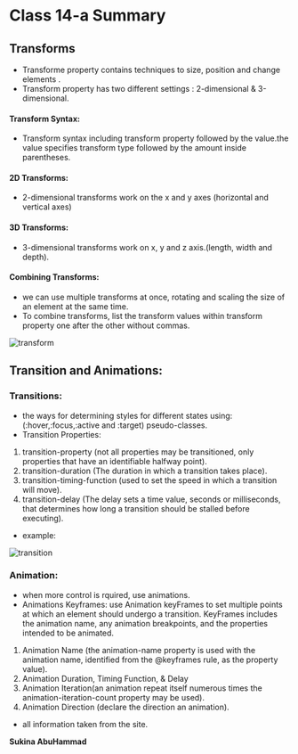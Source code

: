 # Class 14-a Summary

## Transforms

* Transforme property contains techniques to size, position and change elements .
* Transform property has two different settings : 2-dimensional & 3-dimensional. 

#### Transform Syntax:

* Transform syntax including transform property followed by the value.the value specifies transform type followed by the amount inside parentheses.

#### 2D Transforms:

* 2-dimensional transforms work on the x and y axes (horizontal and vertical axes)

#### 3D Transforms:

* 3-dimensional transforms work on x, y and z axis.(length, width and depth).

#### Combining Transforms:

* we can use multiple transforms at once, rotating and scaling the size of an element at the same time.
* To combine transforms, list the transform values within transform property one after the other without commas.

![transform](https://miro.medium.com/max/900/1*_6MfwckxNfQTca9SiG8MdQ.png)

## Transition and Animations:

### Transitions:

* the ways for determining styles for different states using: (:hover,:focus,:active and :target) pseudo-classes.
* Transition Properties:
1. transition-property (not all properties may be transitioned, only properties that have an identifiable halfway point).
2. transition-duration (The duration in which a transition takes place).
3. transition-timing-function (used to set the speed in which a transition will move).
4. transition-delay (The delay sets a time value, seconds or milliseconds, that determines how long a transition should be stalled before executing).

* example:

![transition](https://www.imore.com/sites/imore.com/files/styles/xlarge/public/field/image/2014/10/PastedGraphic-14.jpeg?itok=PgEcEP70)

### Animation:

* when more control is rquired, use animations.
* Animations Keyframes:
use Animation keyFrames to set multiple points at which an element should undergo a transition. KeyFrames includes the animation name, any animation breakpoints, and the properties intended to be animated.

1. Animation Name (the animation-name property is used with the animation name, identified from the @keyframes rule, as the property value).
2. Animation Duration, Timing Function, & Delay
3. Animation Iteration(an animation repeat itself numerous times the animation-iteration-count property may be used).
4. Animation Direction (declare the direction an animation).

* all information taken from the site.

**Sukina AbuHammad**
